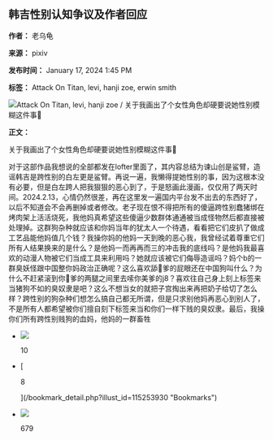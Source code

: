 ## 韩吉性别认知争议及作者回应

**作者：** 老乌龟

**来源：** pixiv

**发布时间：** January 17, 2024 1:45 PM

**标签：** Attack On Titan, levi, hanji zoe, erwin smith

![Attack On Titan, levi, hanji zoe / 关于我画出了个女性角色却硬要说她性别模糊这件事🤣](https://i.pximg.net/c/ic0:1733:1280/img-original/img/2024/01/17/22/51/47/115253930_p0.jpg)

**正文：**

关于我画出了个女性角色却硬要说她性别模糊这件事🤣

对于这部作品我想说的全部都发在lofter里面了，其内容总结为谏山创是鲨臂，造谣韩吉是跨性别的白左更是鲨臂。再说一遍，我懒得提她性别的事，因为这根本没有必要，但是白左跨人把我狠狠的恶心到了，于是怒画此漫画，仅仅用了两天时间。2024.2.13，心情仍然很差，再在这里发一遍国内平台发不出去的东西好了，以后不知道会不会再删掉或者修改。老子现在恨不得把所有的傻逼跨性别蠢猪绑在烤肉架上活活烧死，我他妈真希望这些傻逼少数群体通通被当成怪物然后都直接被处理掉。这群狗杂种就应该和你妈当年的犹太人一个待遇，看看把它们皮扒了做成工艺品能他妈值几个钱？我操你妈的他妈一天到晚的恶心我，我曾经试着尊重它们所有人结果换来的是什么？是他妈一而再再而三的冲击我的底线吗？是他妈我最喜欢的动漫人物被它们当成工具来利用吗？她就应该被它们侮辱造谣吗？妈个b的一群臭妖怪跟中国整你妈政治正确呢？这么喜欢舔🐏爹的屁眼还在中国狗叫什么？为什么不赶紧滚到你🐏爹的两腿之间里去嗦你美爹的j8？喜欢往自己身上刻上标签来当猪狗不如的臭奴隶是吧？这么不想当女的就把子宫掏出来再把奶子给切了怎么样？跨性别的狗杂种们想怎么搞自己都无所谓，但是只求别他妈再恶心到别人了，不是所有人都希望被你们擅自刻下标签来当和你们一样下贱的臭奴隶。最后，我操你们所有跨性别贱狗的血妈，他妈的一群畜牲

-   ![](https://source.pixiv.net/www/js/build/b995587e5f05d63d.svg)
    
    10
    
-   [
    
    8
    
    
    
    ](/bookmark_detail.php?illust_id=115253930 "Bookmarks")
-   ![](https://source.pixiv.net/www/js/build/70c29d86080e6ff1.svg)
    
    679
